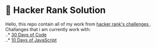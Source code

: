 # :full_moon_with_face: Hacker Rank Solution
<p>Hello, this repo contain all of my work from <a href="https://hackerrank.com"> hacker rank's challenges </a>. Challanges that i am currently work with: <br>
..* <a href="https://www.hackerrank.com/domains/tutorials/30-days-of-code">30 Days of Code</a> <br>
..* <a href="https://www.hackerrank.com/domains/tutorials/10-days-of-javascript">10 Days of JavaScript</a>
<p>
